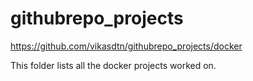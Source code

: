 # githubrepo_projects
https://github.com/vikasdtn/githubrepo_projects/docker

This folder lists all the docker projects worked on.

